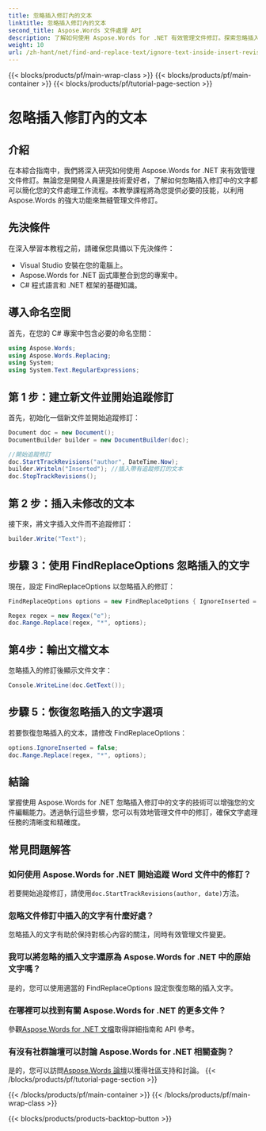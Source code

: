 ```yaml
---
title: 忽略插入修訂內的文本
linktitle: 忽略插入修訂內的文本
second_title: Aspose.Words 文件處理 API
description: 了解如何使用 Aspose.Words for .NET 有效管理文件修訂。探索忽略插入修訂內文本以簡化編輯的技術。
weight: 10
url: /zh-hant/net/find-and-replace-text/ignore-text-inside-insert-revisions/
---
```


{{< blocks/products/pf/main-wrap-class >}}
{{< blocks/products/pf/main-container >}}
{{< blocks/products/pf/tutorial-page-section >}}

# 忽略插入修訂內的文本

## 介紹

在本綜合指南中，我們將深入研究如何使用 Aspose.Words for .NET 來有效管理文件修訂。無論您是開發人員還是技術愛好者，了解如何忽略插入修訂中的文字都可以簡化您的文件處理工作流程。本教學課程將為您提供必要的技能，以利用 Aspose.Words 的強大功能來無縫管理文件修訂。

## 先決條件

在深入學習本教程之前，請確保您具備以下先決條件：
- Visual Studio 安裝在您的電腦上。
- Aspose.Words for .NET 函式庫整合到您的專案中。
- C# 程式語言和 .NET 框架的基礎知識。

## 導入命名空間

首先，在您的 C# 專案中包含必要的命名空間：
```csharp
using Aspose.Words;
using Aspose.Words.Replacing;
using System;
using System.Text.RegularExpressions;
```

## 第 1 步：建立新文件並開始追蹤修訂

首先，初始化一個新文件並開始追蹤修訂：
```csharp
Document doc = new Document();
DocumentBuilder builder = new DocumentBuilder(doc);

//開始追蹤修訂
doc.StartTrackRevisions("author", DateTime.Now);
builder.Writeln("Inserted"); //插入帶有追蹤修訂的文本
doc.StopTrackRevisions();
```

## 第 2 步：插入未修改的文本

接下來，將文字插入文件而不追蹤修訂：
```csharp
builder.Write("Text");
```

## 步驟 3：使用 FindReplaceOptions 忽略插入的文字

現在，設定 FindReplaceOptions 以忽略插入的修訂：
```csharp
FindReplaceOptions options = new FindReplaceOptions { IgnoreInserted = true };

Regex regex = new Regex("e");
doc.Range.Replace(regex, "*", options);
```

## 第4步：輸出文檔文本

忽略插入的修訂後顯示文件文字：
```csharp
Console.WriteLine(doc.GetText());
```

## 步驟 5：恢復忽略插入的文字選項

若要恢復忽略插入的文本，請修改 FindReplaceOptions：
```csharp
options.IgnoreInserted = false;
doc.Range.Replace(regex, "*", options);
```

## 結論

掌握使用 Aspose.Words for .NET 忽略插入修訂中的文字的技術可以增強您的文件編輯能力。透過執行這些步驟，您可以有效地管理文件中的修訂，確保文字處理任務的清晰度和精確度。

## 常見問題解答

### 如何使用 Aspose.Words for .NET 開始追蹤 Word 文件中的修訂？
若要開始追蹤修訂，請使用`doc.StartTrackRevisions(author, date)`方法。

### 忽略文件修訂中插入的文字有什麼好處？
忽略插入的文字有助於保持對核心內容的關注，同時有效管理文件變更。

### 我可以將忽略的插入文字還原為 Aspose.Words for .NET 中的原始文字嗎？
是的，您可以使用適當的 FindReplaceOptions 設定恢復忽略的插入文字。

### 在哪裡可以找到有關 Aspose.Words for .NET 的更多文件？
參觀[Aspose.Words for .NET 文檔](https://reference.aspose.com/words/net/)取得詳細指南和 API 參考。

### 有沒有社群論壇可以討論 Aspose.Words for .NET 相關查詢？
是的，您可以訪問[Aspose.Words 論壇](https://forum.aspose.com/c/words/8)以獲得社區支持和討論。
{{< /blocks/products/pf/tutorial-page-section >}}

{{< /blocks/products/pf/main-container >}}
{{< /blocks/products/pf/main-wrap-class >}}

{{< blocks/products/products-backtop-button >}}
